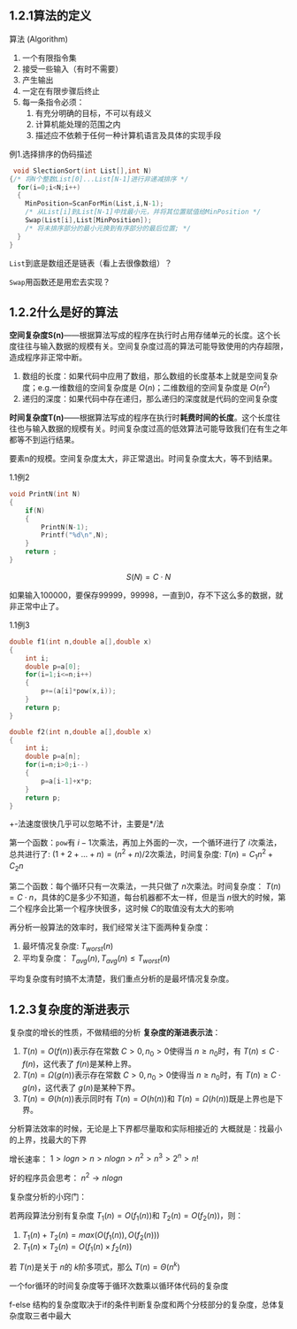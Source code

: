 ## 1.2.1算法的定义
算法 (Algorithm)
1. 一个有限指令集
2. 接受一些输入（有时不需要）
3. 产生输出
4. 一定在有限步骤后终止
5. 每一条指令必须：
	1. 有充分明确的目标，不可以有歧义
	2. 计算机能处理的范围之内
	3. 描述应不依赖于任何一种计算机语言及具体的实现手段

例1.选择排序的伪码描述
```C
 void SlectionSort(int List[],int N)
{/* 将N个整数List[0]...List[N-1]进行非递减排序 */
  for(i=0;i<N;i++)
  {
    MinPosition=ScanForMin(List,i,N-1);
    /* 从List[i]到List[N-1]中找最小元，并将其位置赋值给MinPosition */
    Swap(List[i],List[MinPosition]);
    /* 将未排序部分的最小元换到有序部分的最后位置; */
  } 
}
```
`List`到底是数组还是链表（看上去很像数组）？

`Swap`用函数还是用宏去实现？
## 1.2.2什么是好的算法
**空间复杂度S(n)**——根据算法写成的程序在执行时占用存储单元的长度。这个长度往往与输入数据的规模有关。空间复杂度过高的算法可能导致使用的内存超限，造成程序非正常中断。
1. 数组的长度：如果代码中应用了数组，那么数组的长度基本上就是空间复杂度；e.g.一维数组的空间复杂度是 $O(n)$；二维数组的空间复杂度是 $O(n^2)$
2. 递归的深度：如果代码中存在递归，那么递归的深度就是代码的空间复杂度

**时间复杂度T(n)**——根据算法写成的程序在执行时**耗费时间的长度**。这个长度往往也与输入数据的规模有关。时间复杂度过高的低效算法可能导致我们在有生之年都等不到运行结果。

要素n的规模。空间复杂度太大，非正常退出。时间复杂度太大，等不到结果。

1.1例2
```C
void PrintN(int N)
{
    if(N)
    {
        PrintN(N-1);
        Printf("%d\n",N);
    }
    return ;
}
```
$$S(N)=C\cdot N$$

如果输入100000，要保存99999，99998，一直到0，存不下这么多的数据，就非正常中止了。

1.1例3
```C
double f1(int n,double a[],double x)
{
    int i;
    double p=a[0];
    for(i=1;i<=n;i++)
    {
        p+=(a[i]*pow(x,i));
    }
    return p;
}

double f2(int n,double a[],double x)
{
    int i;
    double p=a[n];
    for(i=n;i>0;i--)
    {
        p=a[i-1]+x*p;
    }
    return p;
}
```
+-法速度很快几乎可以忽略不计，主要是*/法

第一个函数：`pow`有 $i-1$次乘法，再加上外面的一次，一个循环进行了 $i$次乘法，总共进行了: $(1+2+\dots+n)=(n^2+n)/2$次乘法，时间复杂度: $T(n)=C_1n^2+C_2n$

第二个函数：每个循环只有一次乘法，一共只做了 $n$次乘法。时间复杂度： $T(n)=C\cdot n$，具体的C是多少不知道，每台机器都不太一样，但是当 $n$很大的时候，第二个程序会比第一个程序快很多，这时候 $C$的取值没有太大的影响

再分析一般算法的效率时，我们经常关注下面两种复杂度：
1. 最坏情况复杂度: $T_{worst}(n)$
2. 平均复杂度： $T_{avg}(n),T_{avg}(n)\leq T_{worst}(n)$

平均复杂度有时搞不太清楚，我们重点分析的是最坏情况复杂度。
## 1.2.3复杂度的渐进表示
复杂度的增长的性质，不做精细的分析
**复杂度的渐进表示法**：
1. $T(n)=O(f(n))$表示存在常数 $C>0,n_0>0$使得当 $n\geq n_0$时，有 $T(n)\leq C\cdot f(n)$，这代表了 $f(n)$是某种上界。
2. $T(n)=\Omega(g(n))$表示存在常数 $C>0,n_0>0$使得当 $n\geq n_0$时，有 $T(n)\geq C\cdot g(n)$，这代表了 $g(n)$是某种下界。
3. $T(n)=\Theta(h(n))$表示同时有 $T(n)=O(h(n))$和 $T(n)=\Omega(h(n))$既是上界也是下界。

分析算法效率的时候，无论是上下界都尽量取和实际相接近的
大概就是：找最小的上界，找最大的下界

增长速率： $1>logn>n>nlogn>n^2>n^3>2^n>n!$

好的程序员会思考： $n^2\rightarrow nlogn$

复杂度分析的小窍门：

若两段算法分别有复杂度 $T_1(n)=O(f_1(n))$和 $T_2(n)=O(f_2(n))$，则：
1. $T_1(n)+T_2(n)=max(O(f_1(n)),O(f_2(n)))$
2. $T_1(n)\times T_2(n)=O(f_1(n)\times f_2(n))$

若 $T(n)$是关于 $n$的 $k$阶多项式，那么 $T(n)=\Theta(n^k)$

一个for循环的时间复杂度等于循环次数乘以循环体代码的复杂度

f-else 结构的复杂度取决于if的条件判断复杂度和两个分枝部分的复杂度，总体复杂度取三者中最大

